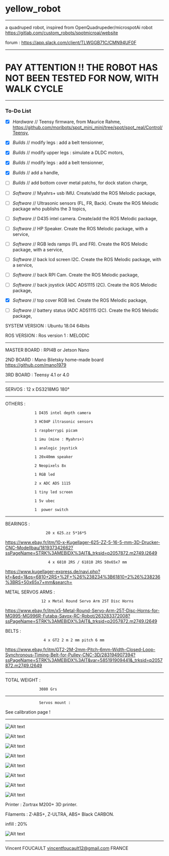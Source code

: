 # yellow_robot
------------------

a quadruped robot, inspired from OpenQuadrupeder/microspotAi robot
https://gitlab.com/custom_robots/spotmicroai/website

forum : https://app.slack.com/client/TLWGGB71C/CMN94UF0F

------------------

# PAY ATTENTION !! THE ROBOT HAS NOT BEEN TESTED FOR NOW, WITH WALK CYCLE

------------------

### To-Do List

- [x] *Hardware* // Teensy firmware, from Maurice Rahme, https://github.com/moribots/spot_mini_mini/tree/spot/spot_real/Control/Teensy,

- [x] *Builds*   // modify legs : add a belt tensionner,
- [x] *Builds*   // modify upper legs : simulate a DLDC motors,
- [x] *Builds*   // modify legs : add a belt tensionner,
- [x] *Builds*   // add a handle,
- [ ] *Builds*   // add bottom cover metal patchs, for dock station charge,

- [ ] *Software* // Myahrs+ usb IMU. Create/add the ROS Melodic package,
- [ ] *Software* // Ultrasonic sensors (FL, FR, Back). Create the ROS Melodic package who publishs the 3 topics,
- [ ] *Software* // D435 intel camera. Create/add the ROS Melodic package,
- [ ] *Software* // HP Speaker. Create the ROS Melodic package, with a service,
- [ ] *Software* // RGB leds ramps (FL and FR). Create the ROS Melodic package, with a service,
- [ ] *Software* // back lcd screen I2C. Create the ROS Melodic package, with a service,
- [ ] *Software* // back RPI Cam. Create the ROS Melodic package,
- [ ] *Software* // back joystick (ADC ADS1115 I2C). Create the ROS Melodic package,
- [x] *Software* // top cover RGB led. Create the ROS Melodic package,
- [ ] *Software* // battery status (ADC ADS1115 I2C). Create the ROS Melodic package,



SYSTEM VERSION : Ubuntu 18.04 64bits

ROS VERSION    : Ros version 1 : MELODIC

------------------

MASTER BOARD   : RPI4B or Jetson Nano

2ND BOARD      : Mano Biletsky home-made board
                 https://github.com/mano1979

3RD BOARD      : Teensy 4.1 or 4.0

------------------

SERVOS         : 12 x DS3218MG 180°

------------------

OTHERS         : 

                 1 D435 intel depth camera

                 3 HC04P iltrasonic sensors
                 
                 1 raspberrypi picam
                 
                 1 imu (mine : Myahrs+)
                 
                 1 analogic joystick
                 
                 1 20x40mm speaker
                 
                 2 Neopixels 8x
                 
                 1 RGB led
                 
                 2 x ADC ADS 1115
                 
                 1 tiny led screen
                 
                 1 5v ubec
                 
                 1  power switch

------------------

BEARINGS           : 

                      20 x 625.zz 5*16*5
https://www.ebay.fr/itm/10-x-Kugellager-625-ZZ-5-16-5-mm-3D-Drucker-CNC-Modellbau/181937342662?ssPageName=STRK%3AMEBIDX%3AIT&_trksid=p2057872.m2749.l2649

                       4 x 6810 2RS / 61810 2RS 50x65x7 mm
https://www.kugellager-express.de/navi.php?kf=&ed=1&qs=6810+2RS+%2F+%26%238234%3B61810+2%26%238236%3BRS+50x65x7+mm&search=

METAL SERVOS ARMS  : 

                    12 x Metal Round Servo Arm 25T Disc Horns
https://www.ebay.fr/itm/x5-Metal-Round-Servo-Arm-25T-Disc-Horns-for-MG995-MG996R-Futaba-Savox-RC-Robot/263283372008?ssPageName=STRK%3AMEBIDX%3AIT&_trksid=p2057872.m2749.l2649

BELTS              :

                     4 x GT2 2 m 2 mm pitch 6 mm
https://www.ebay.fr/itm/GT2-2M-2mm-Pitch-6mm-Width-Closed-Loop-Synchronous-Timing-Belt-for-Pulley-CNC-3D/283194907394?ssPageName=STRK%3AMEBIDX%3AIT&var=585191909441&_trksid=p2057872.m2749.l2649

------------------

TOTAL WEIGHT :

                   3080 Grs
                   
------------------

                   Servos mount :

 See calibration page !

------------------


![Alt text](/OpenQuad_V2/images/boxed.jpg?raw=true "Openquad_v2")

![Alt text](/OpenQuad_V2/images/handle.jpg?raw=true "Openquad_v2")

![Alt text](/OpenQuad_V2/images/looking.jpg?raw=true "Openquad_v2")

![Alt text](/OpenQuad_V2/images/paused.jpg?raw=true "Openquad_v2")

![Alt text](/OpenQuad_V2/images/stand.jpg?raw=true "Openquad_v2")

![Alt text](/OpenQuad_V2/images/head.jpg?raw=true "Openquad_v2")

![Alt text](/OpenQuad_V2/images/top_cover.jpg?raw=true "Openquad_v2")

![Alt text](/OpenQuad_V2/images/bottom_cover.jpg?raw=true "Openquad_v2")

Printer : Zortrax M200+ 3D printer.

Filaments : Z-ABS+, Z-ULTRA, ABS+ Black CARBON.

infill : 20%

![Alt text](/OpenQuad_V2/images/zortrax_m200_plus.jpg?raw=true "Openquad_v2")

------------------

Vincent FOUCAULT
vincentfoucault12@gmail.com
FRANCE
